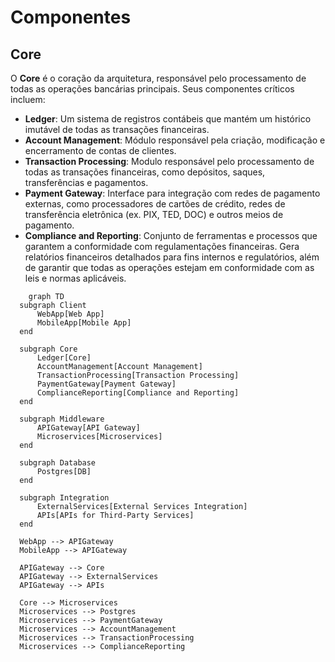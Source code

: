 # Componentes

## Core

O **Core** é o coração da arquitetura, responsável pelo processamento de todas as operações bancárias principais. Seus componentes críticos incluem:
  - **Ledger**: Um sistema de registros contábeis que mantém um histórico imutável de todas as transações financeiras.
  - **Account Management**: Módulo responsável pela criação, modificação e encerramento de contas de clientes.
  - **Transaction Processing**: Modulo responsável pelo processamento de todas as transações financeiras, como depósitos, saques, transferências e pagamentos.
  - **Payment Gateway**: Interface para integração com redes de pagamento externas, como processadores de cartões de crédito, redes de transferência eletrônica (ex. PIX, TED, DOC) e outros meios de pagamento.
  - **Compliance and Reporting**: Conjunto de ferramentas e processos que garantem a conformidade com regulamentações financeiras. Gera relatórios financeiros detalhados para fins internos e regulatórios, além de garantir que todas as operações estejam em conformidade com as leis e normas aplicáveis.

```mermaid
    graph TD
  subgraph Client
      WebApp[Web App]
      MobileApp[Mobile App]
  end

  subgraph Core
      Ledger[Core]
      AccountManagement[Account Management]
      TransactionProcessing[Transaction Processing]
      PaymentGateway[Payment Gateway]
      ComplianceReporting[Compliance and Reporting]
  end

  subgraph Middleware
      APIGateway[API Gateway]
      Microservices[Microservices]
  end

  subgraph Database
      Postgres[DB]
  end

  subgraph Integration
      ExternalServices[External Services Integration]
      APIs[APIs for Third-Party Services]
  end

  WebApp --> APIGateway
  MobileApp --> APIGateway

  APIGateway --> Core
  APIGateway --> ExternalServices
  APIGateway --> APIs

  Core --> Microservices
  Microservices --> Postgres
  Microservices --> PaymentGateway
  Microservices --> AccountManagement
  Microservices --> TransactionProcessing
  Microservices --> ComplianceReporting
```
